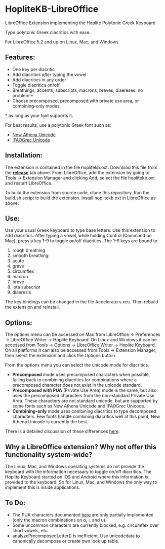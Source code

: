 # HopliteKB-LibreOffice
LibreOffice Extension implementing the Hoplite Polytonic Greek Keyboard

Type polytonic Greek diacritics with ease.  

For LibreOffice 5.2 and up on Linux, Mac, and Windows.

## Features:
* One key per diacritic
* Add diacritics _after_ typing the vowel
* Add diacritics in any order
* Toggle diacritics on/off
* Breathings, accents, subscripts, macrons, breves, diaereses: no problem!\*
* Choose precomposed, precomposed with private use area, or combining-only modes.

\* as long as your font supports it.

For best results, use a polytonic Greek font such as: 
* [New Athena Unicode](https://apagreekkeys.org/NAUdownload.html)
* [IFAOGrec Unicode](http://www.ifao.egnet.net/publications/publier/outils-ed/polices/#grec)

## Installation:
The extension is contained in the file hoplitekb.oxt.  Download this file from the [**release**](https://github.com/jeremymarch/HopliteKB-LibreOffice/releases) tab above.  From LibreOffice, add the extension by going to Tools -> Extension Manager and clicking Add; select the file hoplitekb.oxt and restart LibreOffice.

To build the extension from source code, clone this repository.  Run the build.sh script to build the extension.  Install hoplitekb.oxt in LibreOffice as above.

## Use:
Use your usual Greek keyboard to type base letters.  Use this extension to add diacritics.  After typing a vowel, while holding Control (Command on Mac), press a key 1-9 to toggle on/off diacritics.  The 1-9 keys are bound to: 
1. rough breathing 
2. smooth breathing
3. acute
4. grave
5. circumflex
6. macron
7. breve
8. iota subscript
9. diaeresis

The key bindings can be changed in the file Accelerators.xcu.  Then rebuild the extension and reinstall.

## Options:
The options menu can be accessed on Mac from LibreOffice -> Preferences -> LibreOffice Writer -> Hoplite Keyboard.  On Linux and Windows it can be accessed from Tools -> Options -> LibreOffice Writer -> Hoplite Keyboard.  On all platforms it can also be accessed from Tools -> Extension Manager; then select the extension and click the Options button.  

From the options menu you can select the unicode mode for diacritics.  
* **Precomposed** mode uses precomposed characters when possible, falling back to combining diacritics for combinations where a precomposed character does not exist in the unicode standard.  
* **Precomposed with PUA** (Private Use Area) mode is the same, but also uses the precomposed characters from the non-standard Private Use Area.  These characters are not standard unicode, but are supported by some fonts such as New Athena Unicode and IFAOGrec Unicode.  
* **Combining-only** mode uses combining diacritics to type decomposed characters.  Few fonts handle combining diacritics well at this point; New Athena Unicode is currently the best.  

There is a detailed discussion of these differences [here](https://apagreekkeys.org/technicalDetails.html).

## Why a LibreOffice extension?  Why not offer this functionality system-wide?
The Linux, Mac, and Windows operating systems do not provide the keyboard with the information necessary to toggle on/off diacritics.  The Hoplite Keyboard started on iOS and Android where this information *is* provided to the keyboard.  So for Linux, Mac, and Windows the only way to implement this is inside applications.

## To Do:
* The PUA characters documented [here](https://apagreekkeys.org/technicalDetails.html) are only partially implemented (only the macron combinations on α, ι, and υ).  
* Some uncommon characters are currently blocked, e.g. circumflex over short vowels, etc.
* analyzePrecomposedLetter() is inefficient.  Use unicodedata to canonically decompose or create own look up table.


